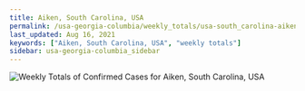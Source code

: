 ```yaml
---
title: Aiken, South Carolina, USA
permalink: /usa-georgia-columbia/weekly_totals/usa-south_carolina-aiken-weekly_totals.html
last_updated: Aug 16, 2021
keywords: ["Aiken, South Carolina, USA", "weekly totals"]
sidebar: usa-georgia-columbia_sidebar
---
```


![Weekly Totals of Confirmed Cases for Aiken, South Carolina, USA](/covid_tracker/images/graphs/usa-south_carolina-aiken-weekly_totals_graph.png)
